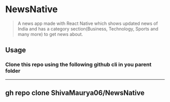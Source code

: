 # NewsNative
> A news app made with React Native which shows updated news of India and has a category section(Business, Technology, Sports and many more) to get news about.


## Usage


### Clone this repo using the following github cli in you parent folder

---
gh repo clone ShivaMaurya06/NewsNative
---
